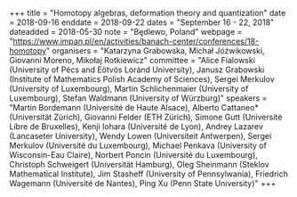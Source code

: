 +++
title = "Homotopy algebras, deformation theory and quantization"
date = 2018-09-16
enddate = 2018-09-22
dates = "September 16 - 22, 2018"
dateadded = 2018-05-30
note = "B&#281;dlewo, Poland"
webpage = "https://www.impan.pl/en/activities/banach-center/conferences/18-homotopy"
organisers = "Katarzyna Grabowska, Micha&#322; Jó&#378;wikowski, Giovanni Moreno, Miko&#322;aj Rotkiewicz"
committee = "Alice Fialowski (University of Pécs and Eötvös Loránd University), Janusz Grabowski (Institute of Mathematics Polish Academy of Sciences), Sergei Merkulov
(University of Luxembourg), Martin Schlichenmaier (University of Luxembourg), Stefan Waldmann (University of Würzburg)"
speakers = "Martin Bordemann (Université de Haute Alsace), Alberto Cattaneo* (Universität Zürich), Giovanni Felder (ETH Zürich), Simone Gutt (Université Libre de Bruxelles), Kenji Iohara (Université de Lyon), Andrey Lazarev (Lancaseter University), Wendy Lowen (Universiteit Antwerpen), Sergei Merkulov (Université du Luxembourg), Michael Penkava (University of Wisconsin-Eau Claire), Norbert Poncin (Université du Luxembourg), Christoph Schweigert (Universität Hamburg), 
Oleg Sheinmann (Steklov Mathematical Institute), Jim Stasheff (University of Pennsylwania), Friedrich Wagemann (Université de Nantes), Ping Xu (Penn State University)"
+++
